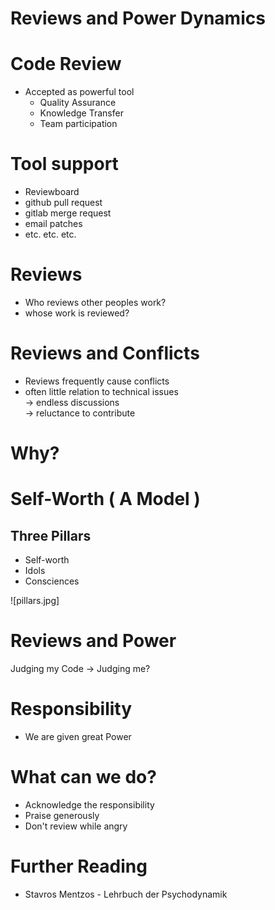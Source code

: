 # Reviews and Power Dynamics

# Code Review
* Accepted as powerful tool
  * Quality Assurance
  * Knowledge Transfer
  * Team participation

# Tool support
* Reviewboard
* github pull request
* gitlab merge request
* email patches
* etc. etc. etc.

# Reviews
* Who reviews other peoples work?
* whose work is reviewed?

# Reviews and Conflicts
* Reviews frequently cause conflicts
* often little relation to technical issues  
  -> endless discussions  
  -> reluctance to contribute

# Why?

# Self-Worth ( A Model )
## Three Pillars
* Self-worth
* Idols 
* Consciences

![pillars.jpg]

# Reviews and Power
Judging my Code
-> Judging me?

# Responsibility
* We are given great Power

# What can we do?
* Acknowledge the responsibility
* Praise generously
* Don't review while angry

# Further Reading
* Stavros Mentzos - Lehrbuch der Psychodynamik

